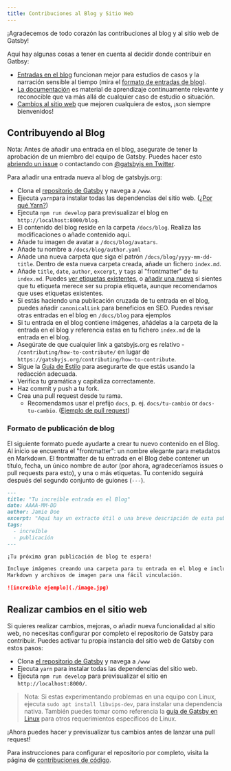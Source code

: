 ```yaml
---
title: Contribuciones al Blog y Sitio Web
---
```


¡Agradecemos de todo corazón las contribuciones al blog y al sitio web de Gatsby!

Aquí hay algunas cosas a tener en cuenta al decidir donde contribuir en Gatbsy:

- [Entradas en el blog](#contributing-to-the-blog) funcionan mejor para estudios de casos y la narración sensible al tiempo (mira el [formato de entradas de blog](#blog-post-format)).
- [La documentación](/contributing/docs-contributions/) es material de aprendizaje continuamente relevante y reconocible que va más allá de cualquier caso de estudio o situación.
- [Cambios al sitio web](#making-changes-to-the-website) que mejoren cualquiera de estos, ¡son siempre bienvenidos!

## Contribuyendo al Blog

Nota: Antes de añadir una entrada en el blog, asegurate de tener la aprobación de un miembro del equipo de Gatsby. Puedes hacer esto [abriendo un issue](https://github.com/gatsbyjs/gatsby/issues/new/choose) o contactando con [@gatsbyjs en Twitter](https://twitter.com/gatsbyjs).

Para añadir una entrada nueva al blog de gatsbyjs.org:

- Clona el [repositorio de Gatsby](https://github.com/gatsbyjs/gatsby/) y navega a `/www`.
- Ejecuta `yarn`para instalar todas las dependencias del sitio web. ([¿Por qué Yarn?](/contributing/setting-up-your-local-dev-environment#using-yarn))
- Ejecuta `npm run develop` para previsualizar el blog en `http://localhost:8000/blog`.
- El contenido del blog reside en la carpeta `/docs/blog`. Realiza las modificaciones o añade contenido aquí.
- Añade tu imagen de avatar a `/docs/blog/avatars`.
- Añade tu nombre a `/docs/blog/author.yaml`
- Añade una nueva carpeta que siga el patrón `/docs/blog/yyyy-mm-dd-title`. Dentro de esta nueva carpeta creada, añade un fichero `index.md`.
- Añade `title`, `date`, `author`, `excerpt`, y `tags` al "frontmatter" de tu `index.md`. Puedes [ver etiquetas existentes](/blog/tags/), o [añadir una nueva](https://github.com/gatsbyjs/gatsby/blob/master/www/src/data/tags-docs.js) si sientes que tu etiqueta merece ser su propia etiqueta, aunque recomendamos que uses etiquetas existentes.
- Si estás haciendo una publicación cruzada de tu entrada en el blog, puedes añadir `canonicalLink` para beneficios en SEO. Puedes revisar otras entradas en el blog en `/docs/blog` para ejemplos
- Si tu entrada en el blog contiene imágenes, añádelas a la carpeta de la entrada en el blog y referencia estas en tu fichero `index.md` de la entrada en el blog.
- Asegúrate de que cualquier link a gatsbyjs.org es relativo - `/contributing/how-to-contribute/` en lugar de `https://gatsbyjs.org/contributing/how-to-contribute`.
- Sigue la [Guía de Estilo](/contributing/gatsby-style-guide/#word-choice) para asegurarte de que estás usando la redacción adecuada.
- Verifica tu gramática y capitaliza correctamente.
- Haz commit y push a tu fork.
- Crea una pull request desde tu rama.
  - Recomendamos usar el prefijo `docs`, p. ej. `docs/tu-cambio` or `docs-tu-cambio`. ([Ejemplo de pull request](https://github.com/gatsbyjs/gatsby/commit/9c21394add7906974dcfd22ad5dc1351a99d7ceb#diff-bf544fce773d8a5381f64c37d48d9f12))

### Formato de publicación de blog

El siguiente formato puede ayudarte a crear tu nuevo contenido en el Blog. Al inicio se encuentra el "frontmatter": un nombre elegante para metadatos en Markdown. El frontmatter de tu entrada en el Blog debe contener un título, fecha, un único nombre de autor (por ahora, agradeceríamos issues o pull requests para esto), y una o más etiquetas. Tu contenido seguirá después del segundo conjunto de guiones (`---`).

```md
---
title: "Tu increíble entrada en el Blog"
date: AAAA-MM-DD
author: Jamie Doe
excerpt: "Aquí hay un extracto útil o una breve descripción de esta publicación de blog."
tags:
  - increíble
  - publicación
---

¡Tu próxima gran publicación de blog te espera!

Incluye imágenes creando una carpeta para tu entrada en el blog e incluyendo
Markdown y archivos de imagen para una fácil vinculación.

![increíble ejemplo](./image.jpg)
```

## Realizar cambios en el sitio web

Si quieres realizar cambios, mejoras, o añadir nueva funcionalidad al sitio web, no necesitas configurar por completo el repositorio de Gatsby para contribuir. Puedes activar tu propia instancia del sitio web de Gatsby con estos pasos:

- Clona [el repositorio de Gatsby](https://github.com/gatsbyjs/gatsby/) y navega a `/www`
- Ejecuta `yarn` para instalar todas las dependencias del sitio web.
- Ejecuta `npm run develop` para previsualizar el sitio en `http://localhost:8000/`.

> Nota: Si estas experimentando problemas en una equipo con Linux, ejecuta `sudo apt install libvips-dev`, para instalar una dependencia nativa. También puedes tomar como referencia la [guía de Gatsby en Linux](/docs/gatsby-on-linux/) para otros requerimientos específicos de Linux.

¡Ahora puedes hacer y previsualizar tus cambios antes de lanzar una pull request!

Para instrucciones para configurar el repositorio por completo, visita la página de [contribuciones de código](/contributing/code-contributions/).
